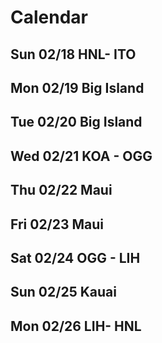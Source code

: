 # Calendar

## Sun   02/18 HNL- ITO

## Mon 02/19 Big Island

## Tue   02/20 Big Island

## Wed 02/21 KOA - OGG

## Thu   02/22 Maui

## Fri      02/23 Maui

## Sat     02/24 OGG - LIH

## Sun    02/25 Kauai

## Mon  02/26 LIH- HNL









